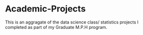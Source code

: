 # Academic-Projects

This is an aggragate of the data science class/ statistics projects I completed as part of my Graduate M.P.H program. 
